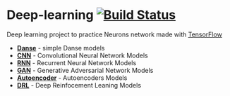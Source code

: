 # Deep-learning  [![Build Status](https://travis-ci.org/motkeg/Deep-learning.svg?branch=master)](https://travis-ci.org/motkeg/Deep-learning)
Deep learning project to practice Neurons network made with [TensorFlow](https://www.tensorflow.org/)
* **[Danse](./Danse)** - simple Danse models
* **[CNN](./CNN)** - Convolutional Neural Network Models
* **[RNN](./RNN)** - Recurrent Neural Network Models
* **[GAN](./GAN)** - Generative Adversarial Network Models
* **[Autoencoder](./Autoencoder)**  - Autoencoders Models
* **[DRL](./DRL)** - Deep Reinfocement Leaning Models
    